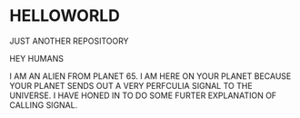 # HELLOWORLD
JUST ANOTHER REPOSITOORY 

HEY HUMANS 

I AM AN ALIEN FROM PLANET 65. I AM HERE ON YOUR PLANET BECAUSE YOUR PLANET SENDS OUT A VERY PERFCULIA SIGNAL TO THE UNIVERSE. I HAVE HONED IN TO DO SOME FURTER EXPLANATION OF 
CALLING SIGNAL. 
